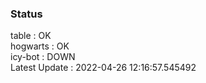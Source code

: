 ### Status


table : OK  
hogwarts : OK  
icy-bot : DOWN  
Latest Update : 2022-04-26 12:16:57.545492
